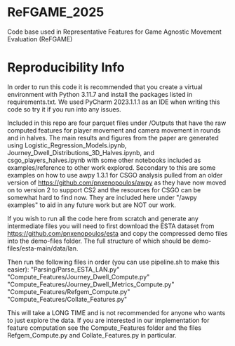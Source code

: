 # ReFGAME_2025
Code base used in Representative Features for Game Agnostic Movement Evaluation (ReFGAME)

# Reproducibility Info
In order to run this code it is recommended that you create a virtual environment with Python 3.11.7 and install the packages listed in requirements.txt.
We used PyCharm 2023.1.1.1 as an IDE when writing this code so try it if you run into any issues.

Included in this repo are four parquet files under /Outputs that have the raw computed features for player movement and camera movement in rounds and in halves. 
The main results and figures from the paper are generated using Logistic_Regression_Models.ipynb, Journey_Dwell_Distributions_3D_Halves.ipynb, and csgo_players_halves.ipynb with some other notebooks included as examples/reference to other work explored.
Secondary to this are some examples on how to use awpy 1.3.1 for CSGO analysis pulled from an older version of https://github.com/pnxenopoulos/awpy as they have now moved on to version 2 to support CS2 and the resources for CSGO can be somewhat hard to find now. They are included here under "/awpy examples" to aid in any future work but are NOT our work.

If you wish to run all the code here from scratch and generate any intermediate files you will need to first download the ESTA dataset from https://github.com/pnxenopoulos/esta and copy the compressed demo files into the demo-files folder.
The full structure of which should be demo-files/esta-main/data/lan.

Then run the following files in order (you can use pipeline.sh to make this easier):
    "Parsing/Parse_ESTA_LAN.py"
    "Compute_Features/Journey_Dwell_Compute.py"
    "Compute_Features/Journey_Dwell_Metrics_Compute.py"
    "Compute_Features/Refgem_Compute.py"
    "Compute_Features/Collate_Features.py"

This will take a LONG TIME and is not recommended for anyone who wants to just explore the data. 
If you are interested in our implementation for feature computation see the Compute_Features folder and the files Refgem_Compute.py and Collate_Features.py in particular.


